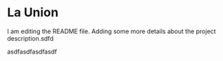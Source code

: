 # La Union 

I am editing the README file. Adding some more details about the project description.sdfd



asdfasdfasdfasdf
